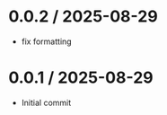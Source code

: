 
0.0.2 / 2025-08-29
==================

 * fix formatting

0.0.1 / 2025-08-29
==================

 * Initial commit
